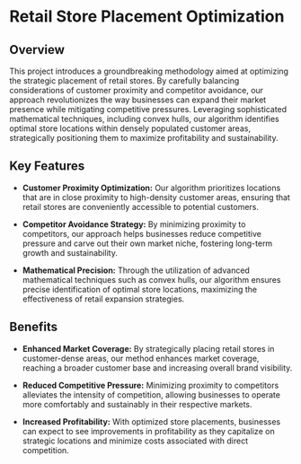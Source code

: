# Retail Store Placement Optimization

## Overview

This project introduces a groundbreaking methodology aimed at optimizing the strategic placement of retail stores. By carefully balancing considerations of customer proximity and competitor avoidance, our approach revolutionizes the way businesses can expand their market presence while mitigating competitive pressures. Leveraging sophisticated mathematical techniques, including convex hulls, our algorithm identifies optimal store locations within densely populated customer areas, strategically positioning them to maximize profitability and sustainability.

## Key Features

- **Customer Proximity Optimization:** Our algorithm prioritizes locations that are in close proximity to high-density customer areas, ensuring that retail stores are conveniently accessible to potential customers.
  
- **Competitor Avoidance Strategy:** By minimizing proximity to competitors, our approach helps businesses reduce competitive pressure and carve out their own market niche, fostering long-term growth and sustainability.
  
- **Mathematical Precision:** Through the utilization of advanced mathematical techniques such as convex hulls, our algorithm ensures precise identification of optimal store locations, maximizing the effectiveness of retail expansion strategies.

## Benefits

- **Enhanced Market Coverage:** By strategically placing retail stores in customer-dense areas, our method enhances market coverage, reaching a broader customer base and increasing overall brand visibility.
  
- **Reduced Competitive Pressure:** Minimizing proximity to competitors alleviates the intensity of competition, allowing businesses to operate more comfortably and sustainably in their respective markets.
  
- **Increased Profitability:** With optimized store placements, businesses can expect to see improvements in profitability as they capitalize on strategic locations and minimize costs associated with direct competition.

